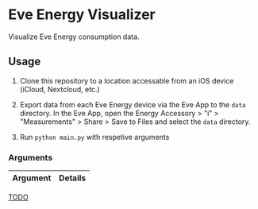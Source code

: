 # Eve Energy Visualizer
Visualize Eve Energy consumption data.

## Usage

1. Clone this repository to a location accessable from an iOS device (iCloud, Nextcloud, etc.)

2. Export data from each Eve Energy device via the Eve App to the `data` directory. In the Eve App, open the Energy Accessory > "i" > "Measurements" > Share > Save to Files and select the `data` directory.

3. Run `python main.py` with respetive arguments


### Arguments

| Argument | Details |
| --- | --- |


[TODO](TODO.md)

